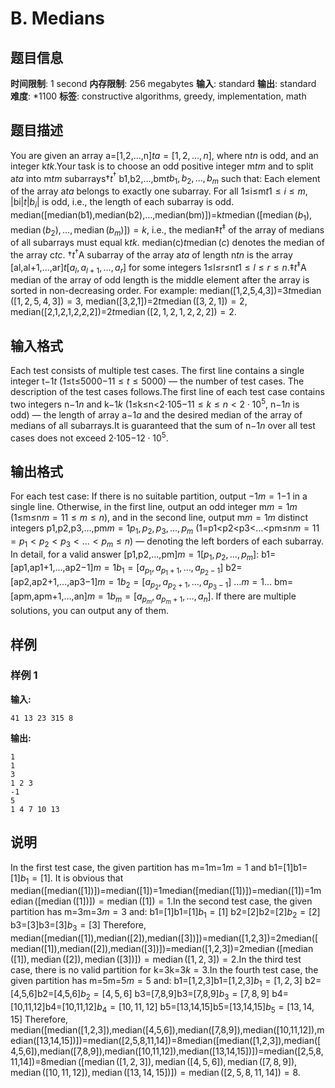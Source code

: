 # B. Medians

## 题目信息

**时间限制**: 1 second
**内存限制**: 256 megabytes
**输入**: standard
**输出**: standard
**难度**: *1100
**标签**: constructive algorithms, greedy, implementation, math

## 题目描述

You are given an array a=[1,2,…,n]$t$$a = [1, 2, \ldots, n]$, where n$t$$n$ is odd, and an integer k$t$$k$.Your task is to choose an odd positive integer m$t$$m$ and to split a$t$$a$ into m$t$$m$ subarrays†$t$$^{\dagger}$ b1,b2,…,bm$t$$b_1, b_2, \ldots, b_m$ such that: Each element of the array a$t$$a$ belongs to exactly one subarray. For all 1≤i≤m$t$$1 \le i \le m$, |bi|$t$$|b_i|$ is odd, i.e., the length of each subarray is odd. median([median(b1),median(b2),…,median(bm)])=k$t$$\operatorname{median}([\operatorname{median}(b_1), \operatorname{median}(b_2), \ldots, \operatorname{median}(b_m)]) = k$, i.e., the median‡$t$$^{\ddagger}$ of the array of medians of all subarrays must equal k$t$$k$. median(c)$t$$\operatorname{median}(c)$ denotes the median of the array c$t$$c$. †$t$$^{\dagger}$A subarray of the array a$t$$a$ of length n$t$$n$ is the array [al,al+1,…,ar]$t$$[a_l, a_{l + 1}, \ldots, a_r]$ for some integers 1≤l≤r≤n$t$$1 \le l \le r \le n$.‡$t$$^{\ddagger}$A median of the array of odd length is the middle element after the array is sorted in non-decreasing order. For example: median([1,2,5,4,3])=3$t$$\operatorname{median}([1,2,5,4,3]) = 3$, median([3,2,1])=2$t$$\operatorname{median}([3,2,1]) = 2$, median([2,1,2,1,2,2,2])=2$t$$\operatorname{median}([2,1,2,1,2,2,2]) = 2$.

## 输入格式

Each test consists of multiple test cases. The first line contains a single integer t$-1$$t$ (1≤t≤5000$-1$$1 \le t \le 5000$) — the number of test cases. The description of the test cases follows.The first line of each test case contains two integers n$-1$$n$ and k$-1$$k$ (1≤k≤n<2⋅105$-1$$1 \le k \le n < 2 \cdot 10^5$, n$-1$$n$ is odd) — the length of array a$-1$$a$ and the desired median of the array of medians of all subarrays.It is guaranteed that the sum of n$-1$$n$ over all test cases does not exceed 2⋅105$-1$$2 \cdot 10^5$.

## 输出格式

For each test case: If there is no suitable partition, output −1$m = 1$$-1$ in a single line. Otherwise, in the first line, output an odd integer m$m = 1$$m$ (1≤m≤n$m = 1$$1 \le m \le n$), and in the second line, output m$m = 1$$m$ distinct integers p1,p2,p3,…,pm$m = 1$$p_1, p_2 , p_3 , \ldots, p_m$ (1=p1<p2<p3<…<pm≤n$m = 1$$1 = p_1 < p_2 < p_3 < \ldots < p_m \le n$) — denoting the left borders of each subarray. In detail, for a valid answer [p1,p2,…,pm]$m = 1$$[p_1, p_2, \ldots, p_m]$: b1=[ap1,ap1+1,…,ap2−1]$m = 1$$b_1 = \left[ a_{p_1}, a_{p_1 + 1}, \ldots, a_{p_2 - 1} \right]$ b2=[ap2,ap2+1,…,ap3−1]$m = 1$$b_2 = \left[ a_{p_2}, a_{p_2 + 1}, \ldots, a_{p_3 - 1} \right]$ …$m = 1$$\ldots$ bm=[apm,apm+1,…,an]$m = 1$$b_m = \left[ a_{p_m}, a_{p_m + 1}, \ldots, a_n \right]$. If there are multiple solutions, you can output any of them.

## 样例

### 样例 1

**输入:**
```
41 13 23 315 8
```

**输出:**
```
1
1
3
1 2 3
-1
5
1 4 7 10 13
```

## 说明

In the first test case, the given partition has m=1m=1$m = 1$ and b1=[1]b1=[1]$b_1 = [1]$. It is obvious that median([median([1])])=median([1])=1median([median([1])])=median([1])=1$\operatorname{median}([\operatorname{median}([1])]) = \operatorname{median}([1]) = 1$.In the second test case, the given partition has m=3m=3$m = 3$ and: b1=[1]b1=[1]$b_1 = [1]$ b2=[2]b2=[2]$b_2 = [2]$ b3=[3]b3=[3]$b_3 = [3]$ Therefore, median([median([1]),median([2]),median([3])])=median([1,2,3])=2median([median([1]),median([2]),median([3])])=median([1,2,3])=2$\operatorname{median}([\operatorname{median}([1]), \operatorname{median}([2]), \operatorname{median}([3])]) = \operatorname{median}([1, 2, 3]) = 2$.In the third test case, there is no valid partition for k=3k=3$k = 3$.In the fourth test case, the given partition has m=5m=5$m = 5$ and: b1=[1,2,3]b1=[1,2,3]$b_1 = [1, 2, 3]$ b2=[4,5,6]b2=[4,5,6]$b_2 = [4, 5, 6]$ b3=[7,8,9]b3=[7,8,9]$b_3 = [7, 8, 9]$ b4=[10,11,12]b4=[10,11,12]$b_4 = [10, 11, 12]$ b5=[13,14,15]b5=[13,14,15]$b_5 = [13, 14, 15]$ Therefore, median([median([1,2,3]),median([4,5,6]),median([7,8,9]),median([10,11,12]),median([13,14,15])])=median([2,5,8,11,14])=8median([median([1,2,3]),median([4,5,6]),median([7,8,9]),median([10,11,12]),median([13,14,15])])=median([2,5,8,11,14])=8$\operatorname{median}([\operatorname{median}([1, 2, 3]), \operatorname{median}([4, 5, 6]), \operatorname{median}([7, 8, 9]), \operatorname{median}([10, 11, 12]), \operatorname{median}([13, 14, 15])]) = \operatorname{median}([2, 5, 8, 11, 14]) = 8$.
